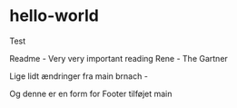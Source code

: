 # hello-world
Test

Readme - Very very important reading
Rene - The Gartner

Lige lidt ændringer fra main brnach - 


Og  denne er en form for Footer  tilføjet main
